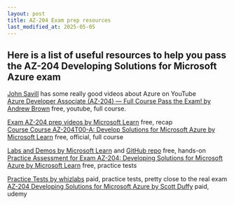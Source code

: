 ```yaml
---
layout: post
title: AZ-204 Exam prep resources
last_modified_at: 2025-05-05
---
```


## Here is a list of useful resources to help you pass the AZ-204 Developing Solutions for Microsoft Azure exam  

[John Savill](https://www.youtube.com/@NTFAQGuy) has some really good videos about Azure on YouTube  
[Azure Developer Associate (AZ-204) — Full Course Pass the Exam! by Andrew Brown](https://www.youtube.com/watch?v=jZx8PMQjobk) free, youtube, full course. 

[Exam AZ-204 prep videos by Microsoft Learn](https://learn.microsoft.com/en-us/shows/exam-readiness-zone/preparing-for-az-204-develop-azure-compute-solutions) free, recap  
[Course Course AZ-204T00-A: Develop Solutions for Microsoft Azure
 by Microsoft Learn](https://learn.microsoft.com/en-us/training/courses/az-204t00) free, official, full course  

[Labs and Demos by Microsoft Learn](https://microsoftlearning.github.io/AZ-204-DevelopingSolutionsforMicrosoftAzure/) and [GitHub repo](https://github.com/MicrosoftLearning/AZ-204-DevelopingSolutionsforMicrosoftAzure) free, hands-on  
[Practice Assessment for Exam AZ-204: Developing Solutions for Microsoft Azure
 by Microsoft Learn](https://learn.microsoft.com/en-us/credentials/certifications/azure-developer/practice/assessment?assessment-type=practice&assessmentId=35&practice-assessment-type=certification) free, practice tests   


[Practice Tests by whizlabs](https://www.whizlabs.com/microsoft-azure-certification-az-204/) paid, practice tests, pretty close to the real exam  
[AZ-204 Developing Solutions for Microsoft Azure by Scott Duffy](https://www.udemy.com/course/70532-azure)  paid, udemy  
